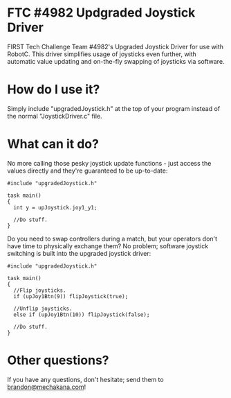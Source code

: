 FTC #4982 Updgraded Joystick Driver
==================================

FIRST Tech Challenge Team #4982's Upgraded Joystick Driver for use with RobotC.  This driver simplifies usage of joysticks even further, with automatic value updating and on-the-fly swapping of joysticks via software.

How do I use it?
=
Simply include "upgradedJoystick.h" at the top of your program instead of the normal "JoystickDriver.c" file.

What can it do?
=
No more calling those pesky joystick update functions - just access the values directly and they're guaranteed to be up-to-date:

```
#include "upgradedJoystick.h"

task main()
{
  int y = upJoystick.joy1_y1;
  
  //Do stuff.
}

```

Do you need to swap controllers during a match, but your operators don't have time to physically exchange them?  No problem; software joystick switching is built into the upgraded joystick driver:

```
#include "upgradedJoystick.h"

task main()
{
  //Flip joysticks.
  if (upJoy1Btn(9)) flipJoystick(true);
  
  //Unflip joysticks.
  else if (upJoy1Btn(10)) flipJoystick(false);
  
  //Do stuff.
}
```

Other questions?
=
If you have any questions, don't hesitate; send them to brandon@mechakana.com!
